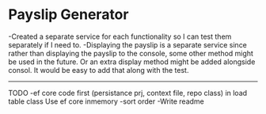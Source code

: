 # Payslip Generator #

-Created a separate service for each functionality so I can test them separately if I need to.
-Displaying the payslip is a separate service since rather than displaying the payslip to the console,
 some other method might be used in the future. Or an extra display method might be added alongside consol.
 It would be easy to add that along with the test.


 --------------------
 TODO
-ef core code first (persistance prj, context file, repo class) in load table class
 Use ef core inmemory
-sort order
-Write readme